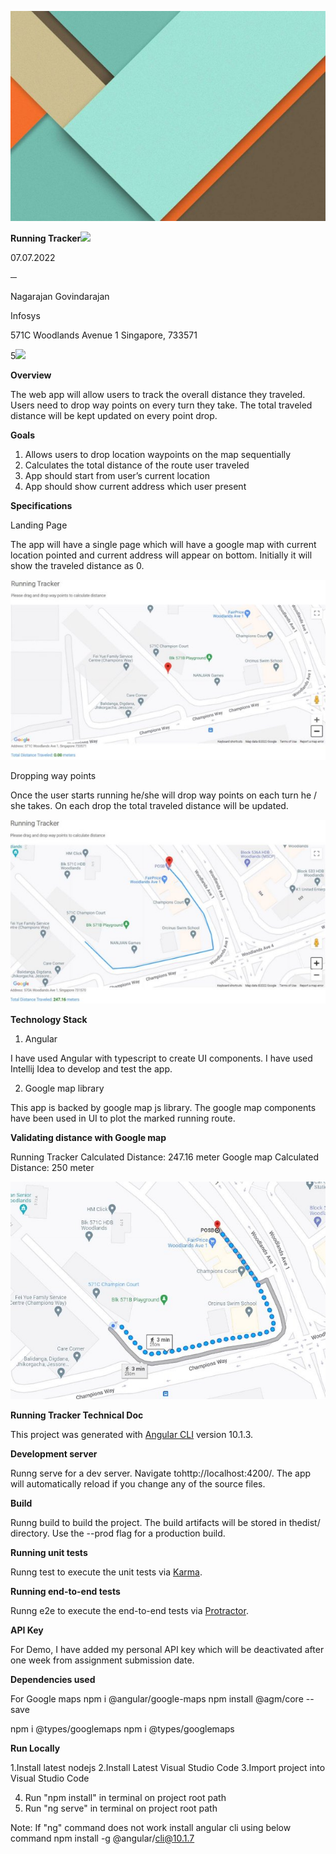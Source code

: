 ﻿![](Aspose.Words.03f71d8d-0ebc-477c-bbbc-ed47ff76a150.001.jpeg)

**Running Tracker![](Aspose.Words.03f71d8d-0ebc-477c-bbbc-ed47ff76a150.002.png)**

07\.07.2022

**─**

Nagarajan Govindarajan

Infosys

571C Woodlands Avenue 1 Singapore, 733571

5![](Aspose.Words.03f71d8d-0ebc-477c-bbbc-ed47ff76a150.002.png)

**Overview**

The web app will allow users to track the overall distance they traveled. Users need to drop way points on every turn they take.  The total traveled distance will be kept updated on every point drop.

**Goals**

1. Allows users to drop location waypoints on the map sequentially
1. Calculates the total distance of the route user traveled
1. App should start from user’s current location
1. App should show current address which user present

**Specifications**

Landing Page

The app will have a single page which will have a google map with current location pointed and current address will appear on bottom. Initially it will show the traveled distance as 0.

![](Aspose.Words.03f71d8d-0ebc-477c-bbbc-ed47ff76a150.003.jpeg)

Dropping way points

Once the user starts running he/she will drop way points on each turn he / she takes. On each drop the total traveled distance will be updated.

![](Aspose.Words.03f71d8d-0ebc-477c-bbbc-ed47ff76a150.004.jpeg)

**Technology Stack**

1. Angular

I have used Angular with typescript to create UI components. I have used Intellij Idea to develop and test the app.

2. Google map library

This app is backed by google map js library. The google map components have been used in UI to plot the marked running route.

**Validating distance with Google map**

Running Tracker Calculated Distance: 247.16 meter Google map Calculated Distance: 250 meter

![](Aspose.Words.03f71d8d-0ebc-477c-bbbc-ed47ff76a150.005.jpeg)

**Running Tracker Technical Doc**

This project was generated with [Angular CLI](https://github.com/angular/angular-cli) version 10.1.3.

**Development server**

Runng serve for a dev server. Navigate tohttp://localhost:4200/. The app will automatically reload if you change any of the source files.

**Build**

Runng build to build the project. The build artifacts will be stored in thedist/ directory. Use the --prod flag for a production build.

**Running unit tests**

Runng test to execute the unit tests via [Karma](https://karma-runner.github.io/).

**Running end-to-end tests**

Runng e2e to execute the end-to-end tests via [Protractor](http://www.protractortest.org/).

**API Key**

For Demo, I have added my personal API key which will be deactivated after one week from assignment submission date.

**Dependencies used**

For Google maps npm i @angular/google-maps npm install @agm/core --save

npm i @types/googlemaps npm i @types/googlemaps

**Run Locally**

1\.Install latest nodejs 2.Install Latest Visual Studio Code 3.Import project into Visual Studio Code

4. Run "npm install" in terminal on project root path
4. Run "ng serve" in terminal on project root path

Note: If "ng" command does not work install angular cli using below command npm install -g @angular/cli@10.1.7
